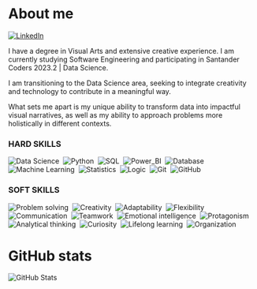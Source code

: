 # About me

[![LinkedIn](https://img.shields.io/badge/LinkedIn-e8f2f8?style=for-the-badge&logo=linkedin&logoColor=0E76A8)](https://www.linkedin.com/in/lorena-pereira-de-almeida-bastos-assis/)&nbsp;

I have a degree in Visual Arts and extensive creative experience. I am currently studying Software Engineering and participating in Santander Coders 2023.2 | Data Science.

I am transitioning to the Data Science area, seeking to integrate creativity and technology to contribute in a meaningful way.

What sets me apart is my unique ability to transform data into impactful visual narratives, as well as my ability to approach problems more holistically in different contexts.

### HARD SKILLS

![Data Science](https://img.shields.io/badge/Data_Science-ff617d?style=for-the-badge&logo=datascience&logoColor=fff)&nbsp;
![Python](https://img.shields.io/badge/Python-ff617d?style=for-the-badge&logo=python&logoColor=fff)&nbsp;
![SQL](https://img.shields.io/badge/SQL-ff617d?style=for-the-badge&logo=sql&logoColor=fff)&nbsp;
![Power_BI](https://img.shields.io/badge/Power_BI-ff617d?style=for-the-badge&logo=powerbi&logoColor=fff)&nbsp;
![Database](https://img.shields.io/badge/Database-ff617d?style=for-the-badge&logo=database&logoColor=fff)&nbsp;
![Machine Learning](https://img.shields.io/badge/Machine_Learning-ff617d?style=for-the-badge&logo=machinelearning&logoColor=fff)&nbsp;
![Statistics](https://img.shields.io/badge/Statistics-ff617d?style=for-the-badge&logo=statistics&logoColor=fff)&nbsp;
![Logic](https://img.shields.io/badge/logic-ff617d?style=for-the-badge&logo=Statistics&logoColor=fff)&nbsp;
![Git](https://img.shields.io/badge/Git-ff617d?style=for-the-badge&logo=git&logoColor=fff)&nbsp;
![GitHub](https://img.shields.io/badge/GitHub-ff617d?style=for-the-badge&logo=github&logoColor=fff)&nbsp;

### SOFT SKILLS

![Problem solving](https://img.shields.io/badge/Problem_solving-fe7a4c?style=for-the-badge&logo=datascience&logoColor=fff)&nbsp;
![Creativity](https://img.shields.io/badge/Creativity-fe7a4c?style=for-the-badge&logo=creativity&logoColor=fff)&nbsp;
![Adaptability](https://img.shields.io/badge/Adaptability-fe7a4c?style=for-the-badge&logo=adaptability&logoColor=fff)&nbsp;
![Flexibility](https://img.shields.io/badge/Flexibility-fe7a4c?style=for-the-badge&logo=flexibility&logoColor=fff)&nbsp;
![Communication](https://img.shields.io/badge/Communication-fe7a4c?style=for-the-badge&logo=communication&logoColor=fff)&nbsp;
![Teamwork](https://img.shields.io/badge/Teamwork-fe7a4c?style=for-the-badge&logo=teamwork&logoColor=fff)&nbsp;
![Emotional intelligence](https://img.shields.io/badge/Emotional_intelligence-fe7a4c?style=for-the-badge&logo=emotional_intelligence&logoColor=fff)&nbsp;
![Protagonism](https://img.shields.io/badge/Protagonism-fe7a4c?style=for-the-badge&logo=protagonism&logoColor=fff)&nbsp;
![Analytical thinking](https://img.shields.io/badge/Analytical_thinking-fe7a4c?style=for-the-badge&logo=analytical_thinking&logoColor=fff)&nbsp;
![Curiosity](https://img.shields.io/badge/Curiosity-fe7a4c?style=for-the-badge&logo=curiosity&logoColor=fff)&nbsp;
![Lifelong learning](https://img.shields.io/badge/Lifelong_learning-fe7a4c?style=for-the-badge&logo=lifelong_learning&logoColor=fff)&nbsp;
![Organization](https://img.shields.io/badge/Organization-fe7a4c?style=for-the-badge&logo=organization&logoColor=fff)&nbsp;

# GitHub stats

![GitHub Stats](https://github-readme-stats-sigma-five.vercel.app/api?username=lorenaaxbastos&theme=holi&bg_color=e8f2f8&show_icons=true)
